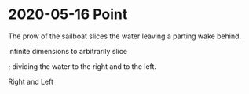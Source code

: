 # 2020-05-16 Point

The prow of the sailboat slices the water leaving a parting wake behind.

infinite dimensions to arbitrarily slice

; dividing the water to the right and to the left.

Right and Left